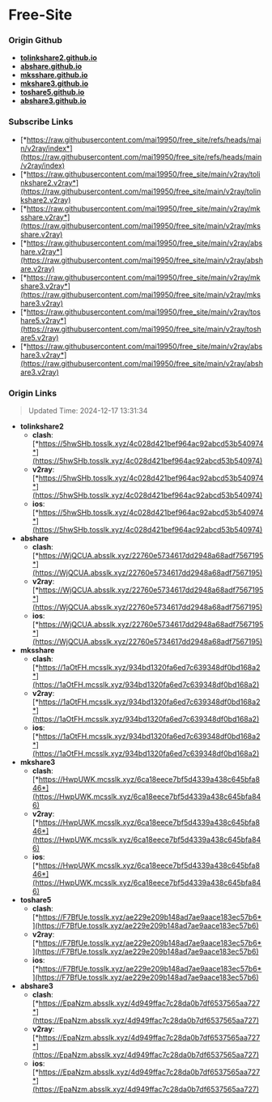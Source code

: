 # Free-Site

### Origin Github

- [**tolinkshare2.github.io**](https://github.com/tolinkshare2/tolinkshare2.github.io)
- [**abshare.github.io**](https://github.com/abshare/abshare.github.io)
- [**mksshare.github.io**](https://github.com/mksshare/mksshare.github.io)
- [**mkshare3.github.io**](https://github.com/mkshare3/mkshare3.github.io)
- [**toshare5.github.io**](https://github.com/toshare5/toshare5.github.io)
- [**abshare3.github.io**](https://github.com/abshare3/abshare3.github.io)

### Subscribe Links

- [*https://raw.githubusercontent.com/mai19950/free_site/refs/heads/main/v2ray/index*](https://raw.githubusercontent.com/mai19950/free_site/refs/heads/main/v2ray/index)
- [*https://raw.githubusercontent.com/mai19950/free_site/main/v2ray/tolinkshare2.v2ray*](https://raw.githubusercontent.com/mai19950/free_site/main/v2ray/tolinkshare2.v2ray)
- [*https://raw.githubusercontent.com/mai19950/free_site/main/v2ray/mksshare.v2ray*](https://raw.githubusercontent.com/mai19950/free_site/main/v2ray/mksshare.v2ray)
- [*https://raw.githubusercontent.com/mai19950/free_site/main/v2ray/abshare.v2ray*](https://raw.githubusercontent.com/mai19950/free_site/main/v2ray/abshare.v2ray)
- [*https://raw.githubusercontent.com/mai19950/free_site/main/v2ray/mkshare3.v2ray*](https://raw.githubusercontent.com/mai19950/free_site/main/v2ray/mkshare3.v2ray)
- [*https://raw.githubusercontent.com/mai19950/free_site/main/v2ray/toshare5.v2ray*](https://raw.githubusercontent.com/mai19950/free_site/main/v2ray/toshare5.v2ray)
- [*https://raw.githubusercontent.com/mai19950/free_site/main/v2ray/abshare3.v2ray*](https://raw.githubusercontent.com/mai19950/free_site/main/v2ray/abshare3.v2ray)

### Origin Links

> Updated Time: 2024-12-17 13:31:34

- **tolinkshare2**
  - **clash**: [*https://5hwSHb.tosslk.xyz/4c028d421bef964ac92abcd53b540974*](https://5hwSHb.tosslk.xyz/4c028d421bef964ac92abcd53b540974)
  - **v2ray**: [*https://5hwSHb.tosslk.xyz/4c028d421bef964ac92abcd53b540974*](https://5hwSHb.tosslk.xyz/4c028d421bef964ac92abcd53b540974)
  - **ios**: [*https://5hwSHb.tosslk.xyz/4c028d421bef964ac92abcd53b540974*](https://5hwSHb.tosslk.xyz/4c028d421bef964ac92abcd53b540974)
- **abshare**
  - **clash**: [*https://WjQCUA.absslk.xyz/22760e5734617dd2948a68adf7567195*](https://WjQCUA.absslk.xyz/22760e5734617dd2948a68adf7567195)
  - **v2ray**: [*https://WjQCUA.absslk.xyz/22760e5734617dd2948a68adf7567195*](https://WjQCUA.absslk.xyz/22760e5734617dd2948a68adf7567195)
  - **ios**: [*https://WjQCUA.absslk.xyz/22760e5734617dd2948a68adf7567195*](https://WjQCUA.absslk.xyz/22760e5734617dd2948a68adf7567195)
- **mksshare**
  - **clash**: [*https://1aOtFH.mcsslk.xyz/934bd1320fa6ed7c639348df0bd168a2*](https://1aOtFH.mcsslk.xyz/934bd1320fa6ed7c639348df0bd168a2)
  - **v2ray**: [*https://1aOtFH.mcsslk.xyz/934bd1320fa6ed7c639348df0bd168a2*](https://1aOtFH.mcsslk.xyz/934bd1320fa6ed7c639348df0bd168a2)
  - **ios**: [*https://1aOtFH.mcsslk.xyz/934bd1320fa6ed7c639348df0bd168a2*](https://1aOtFH.mcsslk.xyz/934bd1320fa6ed7c639348df0bd168a2)
- **mkshare3**
  - **clash**: [*https://HwpUWK.mcsslk.xyz/6ca18eece7bf5d4339a438c645bfa846*](https://HwpUWK.mcsslk.xyz/6ca18eece7bf5d4339a438c645bfa846)
  - **v2ray**: [*https://HwpUWK.mcsslk.xyz/6ca18eece7bf5d4339a438c645bfa846*](https://HwpUWK.mcsslk.xyz/6ca18eece7bf5d4339a438c645bfa846)
  - **ios**: [*https://HwpUWK.mcsslk.xyz/6ca18eece7bf5d4339a438c645bfa846*](https://HwpUWK.mcsslk.xyz/6ca18eece7bf5d4339a438c645bfa846)
- **toshare5**
  - **clash**: [*https://F7BfUe.tosslk.xyz/ae229e209b148ad7ae9aace183ec57b6*](https://F7BfUe.tosslk.xyz/ae229e209b148ad7ae9aace183ec57b6)
  - **v2ray**: [*https://F7BfUe.tosslk.xyz/ae229e209b148ad7ae9aace183ec57b6*](https://F7BfUe.tosslk.xyz/ae229e209b148ad7ae9aace183ec57b6)
  - **ios**: [*https://F7BfUe.tosslk.xyz/ae229e209b148ad7ae9aace183ec57b6*](https://F7BfUe.tosslk.xyz/ae229e209b148ad7ae9aace183ec57b6)
- **abshare3**
  - **clash**: [*https://EpaNzm.absslk.xyz/4d949ffac7c28da0b7df6537565aa727*](https://EpaNzm.absslk.xyz/4d949ffac7c28da0b7df6537565aa727)
  - **v2ray**: [*https://EpaNzm.absslk.xyz/4d949ffac7c28da0b7df6537565aa727*](https://EpaNzm.absslk.xyz/4d949ffac7c28da0b7df6537565aa727)
  - **ios**: [*https://EpaNzm.absslk.xyz/4d949ffac7c28da0b7df6537565aa727*](https://EpaNzm.absslk.xyz/4d949ffac7c28da0b7df6537565aa727)
